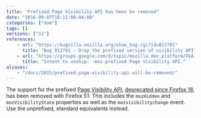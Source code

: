 ```yaml
---
title: "Prefixed Page Visibility API has been be removed"
date: "2016-09-07T18:11:00-04:00"
categories: ["dom"]
tags: []
versions: ["51"]
references:
    - url: "https://bugzilla.mozilla.org/show_bug.cgi?id=812701"
      title: "Bug 812701 - Drop the prefixed version of visibility API"
    - url: "https://groups.google.com/d/topic/mozilla.dev.platform/FkAJkVOJF74/discussion"
      title: "Intent to unship: -moz-prefixed Page Visibility API."
aliases:
    - "/docs/2015/prefixed-page-visibility-api-will-be-removed/"
---
```

The support for the prefixed [Page Visibility API](https://developer.mozilla.org/en-US/docs/Web/API/Page_Visibility_API), [deprecated since Firefox 18](https://www.fxsitecompat.com/en-CA/docs/2012/page-visibility-api-has-been-unprefixed/), has been removed with Firefox 51. This includes the `mozHidden` and `mozVisibilityState` properties as well as the `mozvisibilitychange` event. Use the unprefixed, standard equivalents instead.
